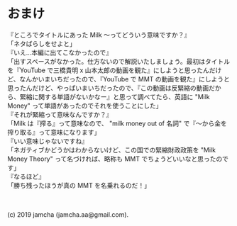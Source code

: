 

# おまけ

『ところでタイトルにあった Milk 〜ってどういう意味ですか？』  
「ネタばらしをせよと」  
『いえ…本編に出てこなかったので』  
「出すスペースがなかった。仕方ないので解説いたしましょう。最初はタイトルを『YouTube で三橋貴明 x 山本太郎の動画を観た』にしようと思ったんだけど、なんかいまいちだったので、『YouTube で MMT の動画を観た』にしようと思ったんだけど、やっぱいまいちだったので、『この動画は反緊縮の動画だから、緊縮に関する単語がないかなー』と思って調べてたら、英語に "Milk Money" って単語があったのでそれを使うことにした」  
『それが緊縮って意味なんですか？』  
「Milk は『搾る』って意味なので、 "milk money out of 名詞" で『〜から金を搾り取る』って意味になります」  
『いい意味じゃないですね』  
「ネガティブかどうかはわからないけど、この国での緊縮財政政策を "Milk Money Theory" って名づければ、略称も MMT でちょうどいいなと思ったのです」  
『なるほど』  
「勝ち残ったほうが真の MMT を名乗れるのだ！」

<br>
<br>
(c) 2019 jamcha (jamcha.aa@gmail.com).

